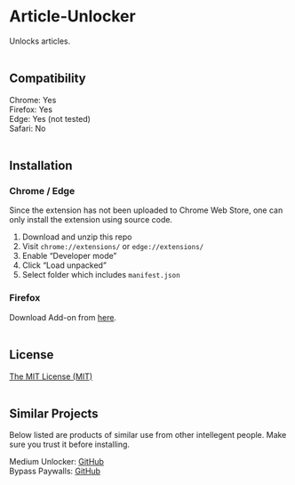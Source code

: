 # Article-Unlocker
Unlocks articles.  
<br>

## Compatibility
Chrome: Yes  
Firefox: Yes  
Edge: Yes (not tested)  
Safari: No  
<br>

## Installation
### Chrome / Edge
Since the extension has not been uploaded to Chrome Web Store, one can only install the extension using source code.  
1. Download and unzip this repo
2. Visit `chrome://extensions/` or `edge://extensions/`
3. Enable “Developer mode”
4. Click “Load unpacked”
5. Select folder which includes `manifest.json`
### Firefox
Download Add-on from [here](https://addons.mozilla.org/en-GB/firefox/addon/article-unlocker/).  
<br>

## License
[The MIT License (MIT)](https://raw.githubusercontent.com/YS-Wong/Article-Unlocker/main/LICENSE)  
<br>

## Similar Projects
Below listed are products of similar use from other intellegent people. Make sure you trust it before installing.  

Medium Unlocker: [GitHub](https://outgoing.prod.mozaws.net/v1/689d9f6017e474aee9c1826fd5529c2a31e9d0481fd0d955be8f5c935c43ad33/https%3A//github.com/und3fined/medium-unlocker)  
Bypass Paywalls: [GitHub](https://github.com/iamadamdev/bypass-paywalls-chrome)  
<br>

